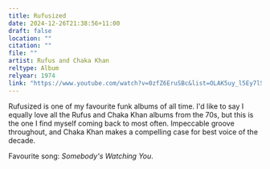 ```yaml
---
title: Rufusized
date: 2024-12-26T21:38:56+11:00
draft: false
location: ""
citation: ""
file: ""
artist: Rufus and Chaka Khan
reltype: Album
relyear: 1974
link: "https://www.youtube.com/watch?v=0zfZ6EruSBc&list=OLAK5uy_l5Ey7lSE78A6gusFGtUqiNfHmZ_z_2zBs&index=1"
---
```


Rufusized is one of my favourite funk albums of all time. I'd like to say I equally love all the Rufus and Chaka Khan albums from the 70s, but this is the one I find myself coming back to most often. Impeccable groove throughout, and Chaka Khan makes a compelling case for best voice of the decade. 

Favourite song: *Somebody's Watching You*.
